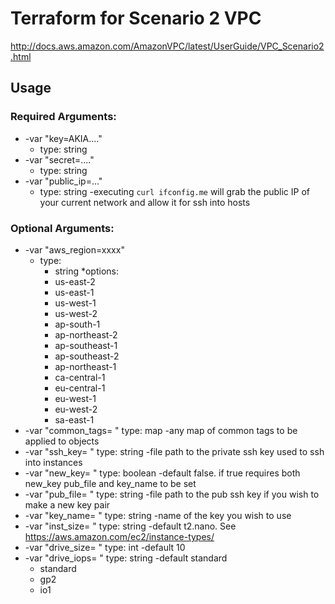 # Terraform for Scenario 2 VPC
http://docs.aws.amazon.com/AmazonVPC/latest/UserGuide/VPC_Scenario2.html

## Usage
### Required Arguments:
* -var "key=AKIA...." 
  * type: string
* -var "secret=...." 
  * type: string
* -var "public_ip=..."
  * type: string -executing `curl ifconfig.me` will grab the public IP of your current network and allow it for ssh into hosts

### Optional Arguments:
* -var "aws_region=xxxx" 
  * type: 
    * string
  *options:
    * us-east-2
    * us-east-1
    * us-west-1
    * us-west-2
    * ap-south-1
    * ap-northeast-2
    * ap-southeast-1
    * ap-southeast-2
    * ap-northeast-1
    * ca-central-1
    * eu-central-1
    * eu-west-1
    * eu-west-2
    * sa-east-1
* -var "common_tags= " type: map -any map of common tags to be applied to objects
* -var "ssh_key= " type: string -file path to the private ssh key used to ssh into instances
* -var "new_key= " type: boolean -default false.  if true requires both new_key pub_file and key_name to be set 
* -var "pub_file= " type: string -file path to the pub ssh key if you wish to make a new key pair
* -var "key_name= " type: string -name of the key you wish to use
* -var "inst_size= " type: string -default t2.nano. See https://aws.amazon.com/ec2/instance-types/
* -var "drive_size= " type: int -default 10
* -var "drive_iops= " type: string -default standard
  * standard
  * gp2
  * io1
